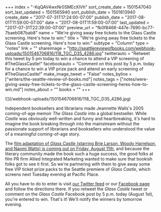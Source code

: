 +++
index = "-KqQAV4wxNr0SMEcXIVh"
sort_create_date = 1501547040
sort_last_updated = 1501565940
sort_publish_date = 1501613940
create_date = "2017-07-31T17:24:00-07:00"
publish_date = "2017-08-01T11:59:00-07:00"
date = "2017-08-01T11:59:00-07:00"
last_updated = "2017-07-31T22:39:00-07:00"
preview_url = "fb0f8466-447e-7690-bc77-7baeb087bab8"
name = "We're giving away free tickets to the Glass Castle screening. Here's how to win:"
title = "We're giving away free tickets to the Glass Castle screening. Here's how to win:"
subtype = "Column"
type = "notes"
link = ""
shareimage = "http://seattlereviewofbooks.com/webhook-uploads/1501546706816/118_TGC_D35_4286.jpg"
twitterauto = "Retweet this tweet by 5 pm today to win a chance to attend a VIP screening of #TheGlassCastle!"
facebookauto = "Comment on this post by 5 p.m. today for a chance to win a VIP prize pack and attend an early screening of #TheGlassCastle!"
make_image_tweet = "False"
notes_byline = ["writers/the-seattle-review-of-books.md"]
notes_tags = ["notes/were-giving-away-free-tickets-to-the-glass-castle-screening-heres-how-to-win.md"]
notes_about = ""
books = ""
+++
<p class="image">![](/webhook-uploads/1501546706816/118_TGC_D35_4286.jpg)</p>

Independent booksellers and librarians made Jeannette Walls's 2005 coming-of-age memoir *The Glass Castle* into a global bestseller. While *Castle* was obviously well-written and funny and heartbreaking, it's hard to imagine the book breaking through into the mainstream without the passionate support of librarians and booksellers who understood the value of a meaningful coming-of-age story.

The [film adaptation of *Glass Castle* (starring Brie Larson, Woody Harrelson, and Naomi Watts) is coming out on Friday, August 11th](http://www.theglasscastle.movie/), and because the literary community made the book such a huge success, the good folks at film PR firm Allied Integrated Marketing wanted to make sure that bookish folks got to see it first. So we're partnering with them to give away some free VIP ticket prize packs to the Seattle premiere of *Glass Castle*, which screens next Tuesday evening at Pacific Place.

All you have to do to enter is visit [our Twitter feed](https://twitter.com/seattlereviewof) or our [Facebook page](https://www.facebook.com/seattlereviewof/) and follow the directions there. If you retweet the *Glass Castle* tweet or comment on the *Glass Castle* Facebook post by 5 p.m. today (August 1st), you're entered to win. That's it! We'll notify the winners by tomorrow evening.